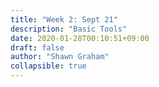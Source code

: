 ```yaml
---
title: "Week 2: Sept 21"
description: "Basic Tools"
date: 2020-01-28T00:10:51+09:00
draft: false
author: "Shawn Graham"
collapsible: true
---
```

